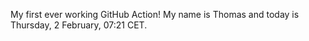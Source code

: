 My first ever working GitHub Action!
My name is Thomas and today is Thursday, 2 February, 07:21 CET. 
